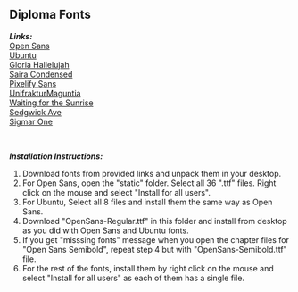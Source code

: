 ## Diploma Fonts


***Links:***    
[Open Sans]()       
[Ubuntu]()    
[Gloria Hallelujah]()    
[Saira Condensed]()    
[Pixelify Sans]()    
[UnifrakturMaguntia]()    
[Waiting for the Sunrise]()    
[Sedgwick Ave]()    
[Sigmar One]()      

<br/>

***Installation Instructions:***
1. Download fonts from provided links and unpack them in your desktop.
2. For Open Sans, open the "static" folder. Select all 36 ".ttf" files. Right click on the mouse and select "Install for all users".
3. For Ubuntu, Select all 8 files and install them the same way as Open Sans.
4. Download "OpenSans-Regular.ttf" in this folder and install from desktop as you did with Open Sans and Ubuntu fonts.
5. If you get "misssing fonts" message when you open the chapter files for "Open Sans Semibold", repeat step 4 but with "OpenSans-Semibold.ttf" file.
6. For the rest of the fonts, install them by right click on the mouse and select "Install for all users" as each of them has a single file.

